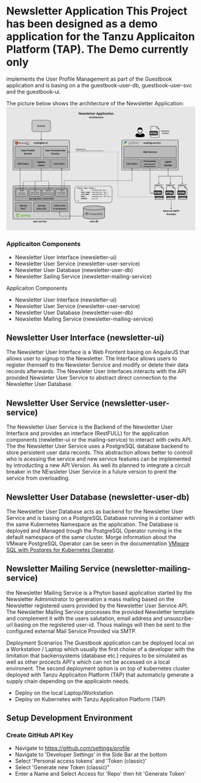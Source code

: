# Newsletter Application This Project has been designed as a demo application for the Tanzu Applicaiton Platform (TAP). The Demo currently only
implements the User Profile Management as part of the Guestbook application and is basing on a
the guestbook-user-db, guestbook-user-svc and the guestbook-ui.

The picture below shows the architecture of the Newsletter Application:
![guestbook-architecture](images/newsletter.jpg)

### Applicaiton Components
- Newsletter User Interface (newsletter-ui)
- Newsletter User Service (newsletter-user-service)
- Newsletter User Database (newsletter-user-db)
- Newsletter Sailing Service (newsletter-mailing-service)

Applicaiton Components
- Newsletter User Interface (newsletter-ui)
- Newsletter User Service (newsletter-user-service)
- Newsletter User Database (newsletter-user-db)
- Newsletter Mailing Service (newsletter-mailing-service)

## Newsletter User Interface (newsletter-ui)
The Newsletter User Interface is a Web Frontent basing on AngularJS that allows user to signup to the Newsletter. The Interface allows users to 
register themself to the Newsleter Service and modify or delete their data records afterwards. The Newsleter User Interfaces interacts with the 
API provided Newsleter User Service to abstract direct connection to the Newsletter User Database. 

## Newsletter User Service (newsletter-user-service)
The Newsletter User Service is the Backend of the Newsletter User Interface and provides an interface (RestFULL) for the application components 
(newletter-ui or the mailing-service) to interact with cwits API. The the Newsletter User Service uses a PostgreSQL database backend to store 
persistent user data records. This abstraction allows better to controll who is acessing the service and new service features can be implemented 
by introducting a new API Version. As well its planned to integrate a circuit breaker in the NEwsleter User Service in a fulure version to prent 
the service from overloading.

## Newsletter User Database (newsletter-user-db)
The Newsletter User Database acts as backend for the Newsletter User Service and is basing on a PostgreSQL Database running in a container with 
the same Kubernetes Namespace as the application. The Database is deployed and Managed trough the PostgreSQL Operator running in the default namespace
of the same cluster. Morge information about the VMware PostgreSQL Operator can be seen in the documentation 
[VMware SQL with Postgres for Kubernetes Operator](https://docs.vmware.com/en/VMware-SQL-with-Postgres-for-Kubernetes/2.0/vmware-postgres-k8s/GUID-install-operator.html).

## Newsletter Mailing Service (newsletter-mailing-service)
the Newsletter Mailing Service is a Phyton based application started by the Newsletter Administrator to generation a mass mailing based on the Newsletter 
registered users provided by the Newsletter User Service API. The Newsletter Mailing Service processes the provided Newsletter template and complement it 
with the users salutation, email address and unsuscribe-url basing on the registered user-id. Thous malings will then be sent to the configured external 
Mail Service Provided via SMTP.

Deployment Scenarios
The Guestbook application can be deployed local on a Workstation / Laptop which usually the first choise of a developer with the limitation
that backensystems (database etc.) requires to be simulated as well as other procects API's which can not be accessed on a local environent. The second 
deployment option is on top of kubernetes cluster deployed with Tanzu Applicaiton Platform (TAP) that automaticly generate a supply chain depending 
on the applicaiotn needs. 
- Deploy on the local Laptop/Workstation
- Deploy on Kubernetes with Tanzu Applicaiton Platform (TAP)

## Setup Development Environment
### Create GitHub API Key
- Navigate to https://github.com/settings/profile
- Navigate to 'Developer Settings' in the Side Bar at the bottom
- Select 'Personal access tokens' and 'Token (classic)'
- Select 'Generate new Token (classic)"
- Enter a Name and Select Access for 'Repo' then hit 'Generate Token'

